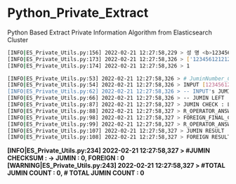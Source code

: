 # Python_Private_Extract
Python Based Extract Private Information Algorithm from Elasticsearch Cluster


```sh
[INFO|ES_Private_Utils.py:156] 2022-02-21 12:27:58,229 > 성 명 <b>1234561212121</b>
[INFO|ES_Private_Utils.py:173] 2022-02-21 12:27:58,326 > ['1234561212121']
[INFO|ES_Private_Utils.py:174] 2022-02-21 12:27:58,326 > 1
```

```sh
[INFO|ES_Private_Utils.py:53] 2022-02-21 12:27:58,326 > # JuminNumber_Check
[INFO|ES_Private_Utils.py:54] 2022-02-21 12:27:58,326 > INPUT [1234561212121]'s Length : 13
[INFO|ES_Private_Utils.py:62] 2022-02-21 12:27:58,326 > -- INPUT's JUMIN LEN SUCCESS
[INFO|ES_Private_Utils.py:66] 2022-02-21 12:27:58,326 > -- JUMIN LEFT : 123456, RIGHT : 121212
[INFO|ES_Private_Utils.py:87] 2022-02-21 12:27:58,327 > JUMIN CHECK : L_SUM : 112, R_SUM : 48 -> 160, CHECKSUM : 5
[INFO|ES_Private_Utils.py:88] 2022-02-21 12:27:58,327 > R_OPERATOR_ANSWER : 1
[INFO|ES_Private_Utils.py:98] 2022-02-21 12:27:58,327 > FOREIGN_FINAL_CHECK_PREDICT CHECK : L_SUM : 112, R_SUM : 48 -> 160, CHECKSUM : 7
[INFO|ES_Private_Utils.py:99] 2022-02-21 12:27:58,327 > R_OPERATOR_ANSWER : 1
[INFO|ES_Private_Utils.py:107] 2022-02-21 12:27:58,327 > JUMIN RESULT : FAIL
[INFO|ES_Private_Utils.py:108] 2022-02-21 12:27:58,327 > FOREIGN RESULT : FAIL
```

**[INFO|ES_Private_Utils.py:234] 2022-02-21 12:27:58,327 > #JUMIN CHECKSUM : -> JUMIN : 0, FOREIGN : 0**  
**[WARNING|ES_Private_Utils.py:243] 2022-02-21 12:27:58,327 > #TOTAL JUMIN COUNT : 0, # TOTAL JUMIN COUNT : 0**  
